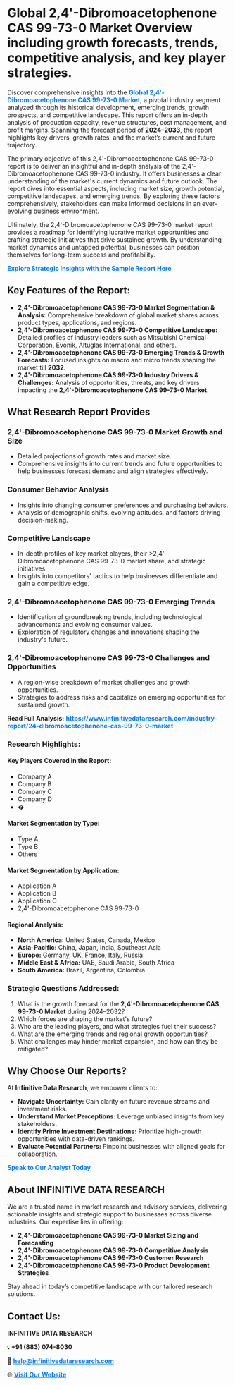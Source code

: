 <h1>Global 2,4'-Dibromoacetophenone CAS 99-73-0 Market Overview including growth forecasts, trends, competitive analysis, and key player strategies.</h1>
<p>
Discover comprehensive insights into the 
<a href="https://www.infinitivedataresearch.com/industry-report/24-dibromoacetophenone-cas-99-73-0-market" rel="dofollow" style="color: #007BFF; text-decoration: none;"><strong>Global 2,4'-Dibromoacetophenone CAS 99-73-0 Market</strong></a>, a pivotal industry segment analyzed through its historical development, emerging trends, growth prospects, and competitive landscape. This report offers an in-depth analysis of production capacity, revenue structures, cost management, and profit margins. Spanning the forecast period of <strong>2024–2033</strong>, the report highlights key drivers, growth rates, and the market’s current and future trajectory.
</p>
<p>
The primary objective of this 2,4'-Dibromoacetophenone CAS 99-73-0 report is to deliver an insightful and in-depth analysis of the 2,4'-Dibromoacetophenone CAS 99-73-0 industry. It offers businesses a clear understanding of the market's current dynamics and future outlook. The report dives into essential aspects, including market size, growth potential, competitive landscapes, and emerging trends. By exploring these factors comprehensively, stakeholders can make informed decisions in an ever-evolving business environment.
</p>
<p>
Ultimately, the 2,4'-Dibromoacetophenone CAS 99-73-0 market report provides a roadmap for identifying lucrative market opportunities and crafting strategic initiatives that drive sustained growth. By understanding market dynamics and untapped potential, businesses can position themselves for long-term success and profitability.
</p>
<p>
<a href="https://www.infinitivedataresearch.com/request-sample/reportId=110836" style="color: #007BFF; text-decoration: none;"><strong>Explore Strategic Insights with the Sample Report Here</strong></a>
</p>

<h2>Key Features of the Report:</h2>
<ul>
<li><strong>2,4'-Dibromoacetophenone CAS 99-73-0 Market Segmentation & Analysis:</strong> Comprehensive breakdown of global market shares across product types, applications, and regions.</li>
<li><strong>2,4'-Dibromoacetophenone CAS 99-73-0 Competitive Landscape:</strong> Detailed profiles of industry leaders such as Mitsubishi Chemical Corporation, Evonik, Altuglas International, and others.</li>
<li><strong>2,4'-Dibromoacetophenone CAS 99-73-0 Emerging Trends & Growth Forecasts:</strong> Focused insights on macro and micro trends shaping the market till <strong>2032</strong>.</li>
<li><strong>2,4'-Dibromoacetophenone CAS 99-73-0 Industry Drivers & Challenges:</strong> Analysis of opportunities, threats, and key drivers impacting the <strong>2,4'-Dibromoacetophenone CAS 99-73-0 Market</strong>.</li>
</ul>

<h2>What Research Report Provides</h2>
<h3>2,4'-Dibromoacetophenone CAS 99-73-0 Market Growth and Size</h3>
<ul>
<li>Detailed projections of growth rates and market size.</li>
<li>Comprehensive insights into current trends and future opportunities to help businesses forecast demand and align strategies effectively.</li>
</ul>

<h3>Consumer Behavior Analysis</h3>
<ul>
<li>Insights into changing consumer preferences and purchasing behaviors.</li>
<li>Analysis of demographic shifts, evolving attitudes, and factors driving decision-making.</li>
</ul>

<h3>Competitive Landscape</h3>
<ul>
<li>In-depth profiles of key market players, their >2,4'-Dibromoacetophenone CAS 99-73-0 market share, and strategic initiatives.</li>
<li>Insights into competitors' tactics to help businesses differentiate and gain a competitive edge.</li>
</ul>

<h3>2,4'-Dibromoacetophenone CAS 99-73-0 Emerging Trends</h3>
<ul>
<li>Identification of groundbreaking trends, including technological advancements and evolving consumer values.</li>
<li>Exploration of regulatory changes and innovations shaping the industry's future.</li>
</ul>

<h3>2,4'-Dibromoacetophenone CAS 99-73-0 Challenges and Opportunities</h3>
<ul>
<li>A region-wise breakdown of market challenges and growth opportunities.</li>
<li>Strategies to address risks and capitalize on emerging opportunities for sustained growth.</li>
</ul>
<p><strong>Read Full Analysis:</strong> <a href="https://www.infinitivedataresearch.com/industry-report/24-dibromoacetophenone-cas-99-73-0-market" rel="dofollow" style="color: #007BFF; text-decoration: none;"><strong>https://www.infinitivedataresearch.com/industry-report/24-dibromoacetophenone-cas-99-73-0-market</strong></a></p>
<h3>Research Highlights:</h3>
<h4>Key Players Covered in the Report:</h4>
<ul><li>Company A</li><li>Company B</li><li>Company C</li><li>Company D</li><li>�</li></ul>
<h4>Market Segmentation by Type:</h4>
<ul><li>Type A</li><li>Type B</li><li>Others</li></ul>
<h4>Market Segmentation by Application:</h4>
<ul><li>Application A</li><li>Application B</li><li>Application C</li><li>2,4&#039;-Dibromoacetophenone CAS 99-73-0</li></ul>

<h4>Regional Analysis:</h4>
<ul>
<li><strong>North America:</strong> United States, Canada, Mexico</li>
<li><strong>Asia-Pacific:</strong> China, Japan, India, Southeast Asia</li>
<li><strong>Europe:</strong> Germany, UK, France, Italy, Russia</li>
<li><strong>Middle East & Africa:</strong> UAE, Saudi Arabia, South Africa</li>
<li><strong>South America:</strong> Brazil, Argentina, Colombia</li>
</ul>

<h3>Strategic Questions Addressed:</h3>
<ol>
<li>What is the growth forecast for the <strong>2,4'-Dibromoacetophenone CAS 99-73-0 Market</strong> during 2024–2032?</li>
<li>Which forces are shaping the market's future?</li>
<li>Who are the leading players, and what strategies fuel their success?</li>
<li>What are the emerging trends and regional growth opportunities?</li>
<li>What challenges may hinder market expansion, and how can they be mitigated?</li>
</ol>

<h2>Why Choose Our Reports?</h2>
<p>At <strong>Infinitive Data Research</strong>, we empower clients to:</p>
<ul>
<li><strong>Navigate Uncertainty:</strong> Gain clarity on future revenue streams and investment risks.</li>
<li><strong>Understand Market Perceptions:</strong> Leverage unbiased insights from key stakeholders.</li>
<li><strong>Identify Prime Investment Destinations:</strong> Prioritize high-growth opportunities with data-driven rankings.</li>
<li><strong>Evaluate Potential Partners:</strong> Pinpoint businesses with aligned goals for collaboration.</li>
</ul>
<p><a href="https://www.infinitivedataresearch.com/industry-report/24-dibromoacetophenone-cas-99-73-0-market" rel="dofollow" style="color: #007BFF; text-decoration: none;"><strong>Speak to Our Analyst Today</strong></a></p>

<h2>About INFINITIVE DATA RESEARCH</h2>
<p>We are a trusted name in market research and advisory services, delivering actionable insights and strategic support to businesses across diverse industries. Our expertise lies in offering:</p>
<ul>
<li><strong>2,4'-Dibromoacetophenone CAS 99-73-0 Market Sizing and Forecasting</strong></li>
<li><strong>2,4'-Dibromoacetophenone CAS 99-73-0 Competitive Analysis</strong></li>
<li><strong>2,4'-Dibromoacetophenone CAS 99-73-0 Customer Research</strong></li>
<li><strong>2,4'-Dibromoacetophenone CAS 99-73-0 Product Development Strategies</strong></li>
</ul>
<p>Stay ahead in today’s competitive landscape with our tailored research solutions.</p>

<h2>Contact Us:</h2>
<p><strong>INFINITIVE DATA RESEARCH</strong></p>
<p>📞 <strong>+91 (883) 074-8030</strong></p>
<p>📧 <strong><a href="mailto:help@infinitivedataresearch.com" style="color: #007BFF;">help@infinitivedataresearch.com</a></strong></p>
<p>🌐 <strong><a href="https://www.infinitivedataresearch.com" rel="dofollow" style="color: #007BFF;">Visit Our Website</a></strong></p>